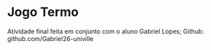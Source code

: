 # Jogo Termo
Atividade final feita em conjunto com o aluno Gabriel Lopes; Github: github.com/Gabriel26-univille
